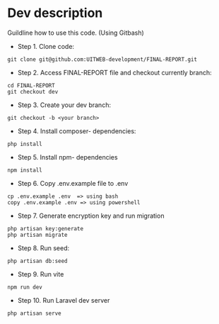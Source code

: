 
# Dev description
Guildline how to use this code. (Using Gitbash)

- Step 1. Clone code:
```
git clone git@github.com:UITWEB-development/FINAL-REPORT.git
```
- Step 2. Access FINAL-REPORT file and checkout currently branch:
```
cd FINAL-REPORT
git checkout dev
```
- Step 3. Create your dev branch:
```
git checkout -b <your branch>
```
- Step 4. Install composer- dependencies:
```
php install
```
- Step 5. Install npm- dependencies
```
npm install
```
- Step 6. Copy .env.example file to .env
```
cp .env.example .env  => using bash
copy .env.example .env => using powershell
```
- Step 7. Generate encryption key and run migration
```
php artisan key:generate
php artisan migrate
```
- Step 8. Run seed:
```
php artisan db:seed
```
- Step 9. Run vite 
```
npm run dev
```
- Step 10. Run Laravel dev server
```
php artisan serve
```


